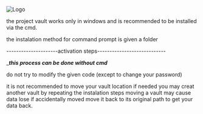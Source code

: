 ![Logo](https://user-images.githubusercontent.com/88374603/182427835-5b32341d-b0b5-4b78-8c2b-ee333fbd2909.JPG)


the project vault works only in windows and is recommended to be installed via the cmd.


the instalation method for command prompt is given a folder

---------------------activation steps----------------------------

__________this process can be done without cmd_________

do not try to modify the given code (except to change your password)

it is not recommended to move your vault location if needed you may creat another vault by repeating the instalation steps moving a vault may cause data lose if accidentally moved move it back to its original path to get your data back.
